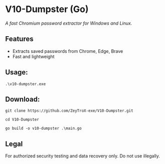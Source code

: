 # V10-Dumpster (Go)
*A fast Chromium password extractor for Windows and Linux.*

## Features
 - Extracts saved passwords from Chrome, Edge, Brave
 - Fast and lightweight

## Usage:
```
.\v10-dumpster.exe
```

## Download:
```
git clone https://github.com/ZeyTroX-exe/V10-Dumpster.git
```
```
cd V10-Dumpster
```
```
go build -o v10-dumpster .\main.go
```

## Legal
For authorized security testing and data recovery only. Do not use illegally.
